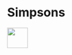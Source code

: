 # Simpsons
<img src="[https://github.com/favicon.ico](https://user-images.githubusercontent.com/83286517/204041403-c2b217f0-44da-48cb-b835-1f83bba2482b.png)" width="48">

